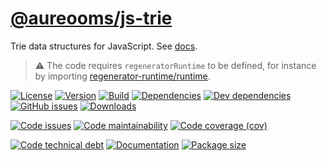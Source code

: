 [@aureooms/js-trie](https://aureooms.github.io/js-trie)
==

Trie data structures for JavaScript.
See [docs](https://aureooms.github.io/js-trie/index.html).

> :warning: The code requires `regeneratorRuntime` to be defined, for instance by importing
> [regenerator-runtime/runtime](https://www.npmjs.com/package/regenerator-runtime).

[![License](https://img.shields.io/github/license/aureooms/js-trie.svg)](https://raw.githubusercontent.com/aureooms/js-trie/master/LICENSE)
[![Version](https://img.shields.io/npm/v/@aureooms/js-trie.svg)](https://www.npmjs.org/package/@aureooms/js-trie)
[![Build](https://img.shields.io/travis/aureooms/js-trie/master.svg)](https://travis-ci.org/aureooms/js-trie/branches)
[![Dependencies](https://img.shields.io/david/aureooms/js-trie.svg)](https://david-dm.org/aureooms/js-trie)
[![Dev dependencies](https://img.shields.io/david/dev/aureooms/js-trie.svg)](https://david-dm.org/aureooms/js-trie?type=dev)
[![GitHub issues](https://img.shields.io/github/issues/aureooms/js-trie.svg)](https://github.com/aureooms/js-trie/issues)
[![Downloads](https://img.shields.io/npm/dm/@aureooms/js-trie.svg)](https://www.npmjs.org/package/@aureooms/js-trie)

[![Code issues](https://img.shields.io/codeclimate/issues/aureooms/js-trie.svg)](https://codeclimate.com/github/aureooms/js-trie/issues)
[![Code maintainability](https://img.shields.io/codeclimate/maintainability/aureooms/js-trie.svg)](https://codeclimate.com/github/aureooms/js-trie/trends/churn)
[![Code coverage (cov)](https://img.shields.io/codecov/c/gh/aureooms/js-trie/master.svg)](https://codecov.io/gh/aureooms/js-trie)
<!--[![Code coverage (alls)](https://img.shields.io/coveralls/github/aureooms/js-trie/master.svg)](https://coveralls.io/r/aureooms/js-trie)-->
<!--[![Code coverage (clim)](https://img.shields.io/codeclimate/coverage/aureooms/js-trie.svg)](https://codeclimate.com/github/aureooms/js-trie/trends/test_coverage_new_code)-->
[![Code technical debt](https://img.shields.io/codeclimate/tech-debt/aureooms/js-trie.svg)](https://codeclimate.com/github/aureooms/js-trie/trends/technical_debt)
[![Documentation](https://aureooms.github.io/js-trie/badge.svg)](https://aureooms.github.io/js-trie/source.html)
[![Package size](https://img.shields.io/bundlephobia/minzip/@aureooms/js-trie)](https://bundlephobia.com/result?p=@aureooms/js-trie)

